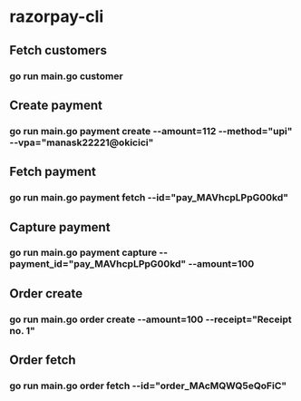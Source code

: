 # razorpay-cli

## Fetch customers

### go run main.go customer

## Create payment

### go run main.go payment create --amount=112 --method="upi" --vpa="manask22221@okicici"

## Fetch payment

### go run main.go payment fetch --id="pay_MAVhcpLPpG00kd"

## Capture payment

### go run main.go payment capture --payment_id="pay_MAVhcpLPpG00kd" --amount=100

## Order create

### go run main.go order create --amount=100 --receipt="Receipt no. 1"

## Order fetch

### go run main.go order fetch --id="order_MAcMQWQ5eQoFiC"